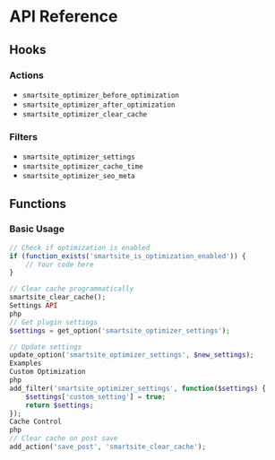# API Reference

## Hooks

### Actions
- `smartsite_optimizer_before_optimization`
- `smartsite_optimizer_after_optimization`
- `smartsite_optimizer_clear_cache`

### Filters
- `smartsite_optimizer_settings`
- `smartsite_optimizer_cache_time`
- `smartsite_optimizer_seo_meta`

## Functions

### Basic Usage
```php
// Check if optimization is enabled
if (function_exists('smartsite_is_optimization_enabled')) {
    // Your code here
}

// Clear cache programmatically
smartsite_clear_cache();
Settings API
php
// Get plugin settings
$settings = get_option('smartsite_optimizer_settings');

// Update settings
update_option('smartsite_optimizer_settings', $new_settings);
Examples
Custom Optimization
php
add_filter('smartsite_optimizer_settings', function($settings) {
    $settings['custom_setting'] = true;
    return $settings;
});
Cache Control
php
// Clear cache on post save
add_action('save_post', 'smartsite_clear_cache');